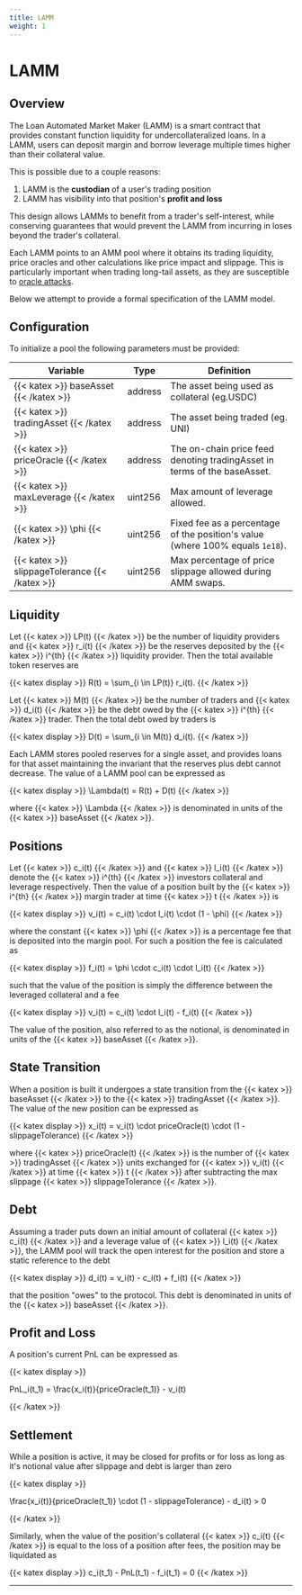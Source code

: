 ```yaml
---
title: LAMM
weight: 1
---
```


# LAMM

## Overview

The Loan Automated Market Maker (LAMM) is a smart contract that provides constant function liquidity for undercollateralized loans. In a LAMM, users can deposit margin and borrow leverage multiple times higher than their collateral value.

This is possible due to a couple reasons:

1. LAMM is the **custodian** of a user's trading position
2. LAMM has visibility into that position's **profit and loss**

This design allows LAMMs to benefit from a trader's self-interest, while conserving guarantees that would prevent the LAMM from incurring in loses beyond the trader's collateral.

Each LAMM points to an AMM pool where it obtains its trading liquidity, price oracles and other calculations like price impact and slippage. This is particularly important when trading long-tail assets, as they are susceptible to [oracle attacks](/docs/resources/reading-list/#oracle-vulnerabilities).

Below we attempt to provide a formal specification of the LAMM model.

## Configuration

To initialize a pool the following parameters must be provided:

| Variable                                       | Type    | Definition                                                                    |
| ---------------------------------------------- | ------- | ----------------------------------------------------------------------------- |
| {{< katex >}} baseAsset {{< /katex >}}         | address | The asset being used as collateral (eg.USDC)                                  |
| {{< katex >}} tradingAsset {{< /katex >}}      | address | The asset being traded (eg. UNI)                                              |
| {{< katex >}} priceOracle {{< /katex >}}       | address | The on-chain price feed denoting tradingAsset in terms of the baseAsset.      |
| {{< katex >}} maxLeverage {{< /katex >}}       | uint256 | Max amount of leverage allowed.                                               |
| {{< katex >}} \phi {{< /katex >}}              | uint256 | Fixed fee as a percentage of the position's value (where 100% equals `1e18`). |
| {{< katex >}} slippageTolerance {{< /katex >}} | uint256 | Max percentage of price slippage allowed during AMM swaps.                    |

## Liquidity

Let {{< katex >}} LP(t) {{< /katex >}} be the number of liquidity providers and {{< katex >}} r_i(t) {{< /katex >}} be the reserves deposited by the {{< katex >}} i^{th} {{< /katex >}} liquidity provider. Then the total available token reserves are

{{< katex display >}}
R(t) = \sum\_{i \in LP(t)} r_i(t).
{{< /katex >}}

Let {{< katex >}} M(t) {{< /katex >}} be the number of traders and {{< katex >}} d_i(t) {{< /katex >}} be the debt owed by the {{< katex >}} i^{th} {{< /katex >}} trader. Then the total debt owed by traders is

{{< katex display >}}
D(t) = \sum\_{i \in M(t)} d_i(t).
{{< /katex >}}

Each LAMM stores pooled reserves for a single asset, and provides loans for that asset maintaining the invariant that the reserves plus debt cannot decrease. The value of a LAMM pool can be expressed as

{{< katex display >}}
\Lambda(t) = R(t) + D(t)
{{< /katex >}}

where {{< katex >}} \Lambda {{< /katex >}} is denominated in units of the {{< katex >}} baseAsset {{< /katex >}}.

## Positions

Let {{< katex >}} c_i(t) {{< /katex >}} and {{< katex >}} l_i(t) {{< /katex >}} denote the {{< katex >}} i^{th} {{< /katex >}} investors collateral and leverage respectively. Then the value of a position built by the {{< katex >}} i^{th} {{< /katex >}} margin trader at time {{< katex >}} t {{< /katex >}} is

{{< katex display >}}
v_i(t) = c_i(t) \cdot l_i(t) \cdot (1 - \phi)
{{< /katex >}}

where the constant {{< katex >}} \phi {{< /katex >}} is a percentage fee that is deposited into the margin pool. For such a position the fee is calculated as

{{< katex display >}}
f_i(t) = \phi \cdot c_i(t) \cdot l_i(t)
{{< /katex >}}

such that the value of the position is simply the difference between the leveraged collateral and a fee

{{< katex display >}}
v_i(t) = c_i(t) \cdot l_i(t) - f_i(t)
{{< /katex >}}

The value of the position, also referred to as the notional, is denominated in units of the {{< katex >}} baseAsset {{< /katex >}}.

## State Transition

When a position is built it undergoes a state transition from the {{< katex >}} baseAsset {{< /katex >}} to the {{< katex >}} tradingAsset {{< /katex >}}. The value of the new position can be expressed as

{{< katex display >}}
x_i(t) = v_i(t) \cdot priceOracle(t) \cdot (1 - slippageTolerance)
{{< /katex >}}

where {{< katex >}} priceOracle(t) {{< /katex >}} is the number of {{< katex >}} tradingAsset {{< /katex >}} units exchanged for {{< katex >}} v_i(t) {{< /katex >}} at time {{< katex >}} t {{< /katex >}} after subtracting the max slippage {{< katex >}} slippageTolerance {{< /katex >}}.

## Debt

Assuming a trader puts down an initial amount of collateral {{< katex >}} c_i(t) {{< /katex >}} and a leverage value of {{< katex >}} l_i(t) {{< /katex >}}, the LAMM pool will track the open interest for the position and store a static reference to the debt

{{< katex display >}}
d_i(t) = v_i(t) - c_i(t) + f_i(t)
{{< /katex >}}

that the position "owes" to the protocol. This debt is denominated in units of the {{< katex >}} baseAsset {{< /katex >}}.

## Profit and Loss

A position's current PnL can be expressed as

{{< katex display >}}

PnL_i(t_1) = \frac{x_i(t)}{priceOracle(t_1)} - v_i(t)

{{< /katex >}}

## Settlement

While a position is active, it may be closed for profits or for loss as long as it's notional value after slippage and debt is larger than zero

{{< katex display >}}

\frac{x_i(t)}{priceOracle(t_1)} \cdot (1 - slippageTolerance) - d_i(t) > 0

{{< /katex >}}

Similarly, when the value of the position's collateral {{< katex >}} c_i(t) {{< /katex >}} is equal to the loss of a position after fees, the position may be liquidated as

{{< katex display >}}
c_i(t_1) - PnL(t_1) - f_i(t_1) = 0
{{< /katex >}}

<hr/>
